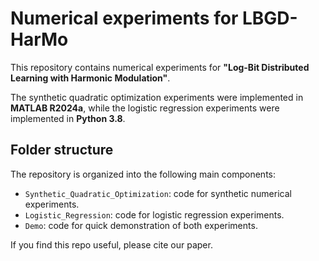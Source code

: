 # Numerical experiments for LBGD-HarMo

This repository contains numerical experiments for **"Log-Bit Distributed Learning with Harmonic Modulation"**.  

The synthetic quadratic optimization experiments were implemented in **MATLAB R2024a**, while the logistic regression experiments were implemented in **Python 3.8**.  

## Folder structure

The repository is organized into the following main components:  

- `Synthetic_Quadratic_Optimization`: code for synthetic numerical experiments.  
- `Logistic_Regression`: code for logistic regression experiments.  
- `Demo`: code for quick demonstration of both experiments.  

If you find this repo useful, please cite our paper.
